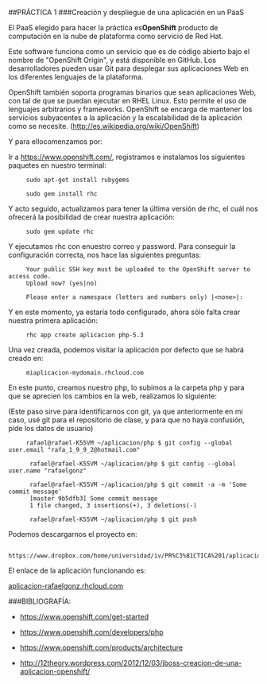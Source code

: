 ##PRÁCTICA 1
###Creación y despliegue de una aplicación en un PaaS


El PaaS elegido para hacer la práctica es**OpenShift** producto de computación en la nube de plataforma como servicio de Red Hat.

Este software funciona como un servicio que es de código abierto bajo el nombre de "OpenShift Origin", y está disponible en GitHub.
Los desarrolladores pueden usar Git para desplegar sus aplicaciones Web en los diferentes lenguajes de la plataforma.

OpenShift también soporta programas binarios que sean aplicaciones Web, con tal de que se puedan ejecutar en RHEL Linux. Esto permite el uso de lenguajes arbitrarios y frameworks.
OpenShift se encarga de mantener los servicios subyacentes a la aplicación y la escalabilidad de la aplicación como se necesite.
(http://es.wikipedia.org/wiki/OpenShift)



Y para ellocomenzamos por:

Ir a https://www.openshift.com/, registramos e instalamos los siguientes paquetes en nuestro terminal:

         sudo apt-get install rubygems 

         sudo gem install rhc


Y acto seguido, actualizamos para tener la última versión de rhc, el cuál nos ofrecerá la posibilidad de crear nuestra aplicación:

         sudo gem update rhc

Y ejecutamos  rhc con enuestro correo y password. Para conseguir la configuración correcta, nos hace las siguientes preguntas:


         Your public SSH key must be uploaded to the OpenShift server to access code. 
         Upload now? (yes|no) 

         Please enter a namespace (letters and numbers only) |<none>|: 



Y en este momento, ya estaría todo configurado, ahora sólo falta crear nuestra primera aplicación:

         rhc app create aplicacion php-5.3

Una vez creada, podemos visitar la aplicación por defecto que se habrá creado en:

         miaplicacion-mydomain.rhcloud.com



En este punto, creamos nuestro php, lo subimos a la carpeta php y para que se aprecien los cambios en la web, realizamos lo siguiente:


(Este paso sirve para identificarnos con git, ya que anteriormente en mi caso, usé git para el repositorio de clase, y para que no haya confusión, pide los datos de usuario)


         rafael@rafael-K55VM ~/aplicacion/php $ git config --global user.email "rafa_1_9_9_2@hotmail.com"

          rafael@rafael-K55VM ~/aplicacion/php $ git config --global user.name "rafaelgonz"

          rafael@rafael-K55VM ~/aplicacion/php $ git commit -a -m 'Some commit message' 
          [master 9b5dfb3] Some commit message 
          1 file changed, 3 insertions(+), 3 deletions(-) 

          rafael@rafael-K55VM ~/aplicacion/php $ git push



Podemos descargarnos el proyecto en: 

         https://www.dropbox.com/home/universidad/iv/PR%C3%81CTICA%201/aplicacion


El enlace de la aplicación funcionando es:

[aplicacion-rafaelgonz.rhcloud.com](aplicacion-rafaelgonz.rhcloud.com)


###BIBLIOGRAFÍA:

 * https://www.openshift.com/get-started

 * https://www.openshift.com/developers/php

 * https://www.openshift.com/products/architecture

 * http://12theory.wordpress.com/2012/12/03/jboss-creacion-de-una-aplicacion-openshift/


